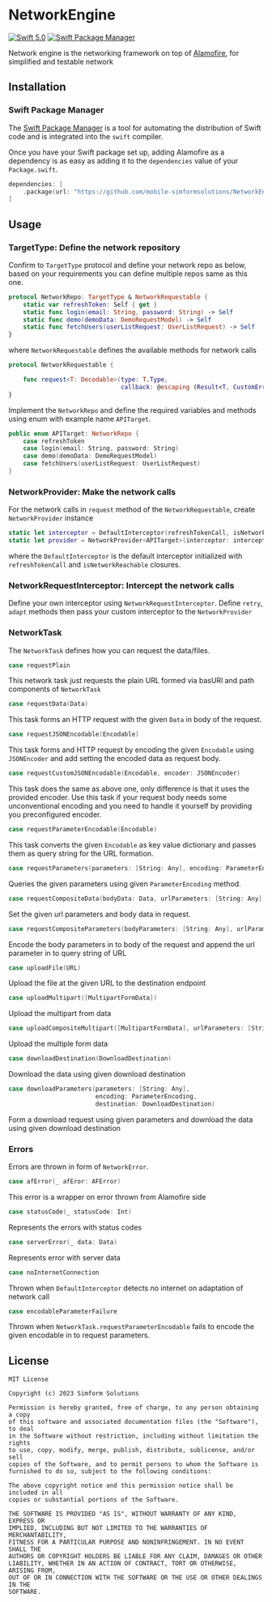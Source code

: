 # NetworkEngine

[![Swift 5.0][swift-badge]][swift-org]
[![Swift Package Manager][spm-badge]][compatible-badge]

Network engine is the networking framework on top of [Alamofire][alamofire], for simplified and testable network

## Installation

### Swift Package Manager

The [Swift Package Manager](https://swift.org/package-manager/) is a tool for automating the distribution of Swift code and is integrated into the `swift` compiler. 

Once you have your Swift package set up, adding Alamofire as a dependency is as easy as adding it to the `dependencies` value of your `Package.swift`.

```swift
dependencies: [
    .package(url: "https://github.com/mobile-simformsolutions/NetworkEngineXC.git", .upToNextMajor(from: "1.0.2"))
]
```
## Usage

### TargetType: Define the network repository

Confirm to `TargetType` protocol and define your network repo as below, based on your requirements you can define multiple repos same as this one.

```swift
protocol NetworkRepo: TargetType & NetworkRequestable {
    static var refreshToken: Self { get }
    static func login(email: String, password: String) -> Self
    static func demo(demoData: DemoRequestModel) -> Self
    static func fetchUsers(userListRequest: UserListRequest) -> Self
}
```
where `NetworkRequestable` defines the available methods for network calls

```swift
protocol NetworkRequestable {

    func request<T: Decodable>(type: T.Type,
                               callback: @escaping (Result<T, CustomError>) -> Void) -> NetworkRequest
}
```

Implement the `NetworkRepo` and define the required variables and methods using enum with example name `APITarget`.

```swift
public enum APITarget: NetworkRepo {
    case refreshToken
    case login(email: String, password: String)
    case demo(demoData: DemoRequestModel)
    case fetchUsers(userListRequest: UserListRequest)
}
```

### NetworkProvider: Make the network calls

For the network calls in `request` method of the `NetworkRequestable`, create `NetworkProvider` instance

```swift
static let interceptor = DefaultInterceptor(refreshTokenCall, isNetworkReachable)
static let provider = NetworkProvider<APITarget>(interceptor: interceptor)
```
where the `DefaultInterceptor` is the default interceptor initialized with `refreshTokenCall` and `isNetworkReachable` closures.

### NetworkRequestInterceptor: Intercept the network calls

Define your own interceptor using `NetworkRequestInterceptor`. Define `retry`, `adapt` methods then pass your custom interceptor to the `NetworkProvider`

### NetworkTask

The `NetworkTask` defines how you can request the data/files.

```swift
case requestPlain
```
This network task just requests the plain URL formed via basURl and path components of `NetworkTask`

```swift
case requestData(Data)
```
This task forms an HTTP request with the given `Data` in body of the request.

```swift
case requestJSONEncodable(Encodable)
```
This task forms and HTTP request by encoding the given `Encodable` using `JSONEncoder` and add setting the encoded data as request body.

```swift
case requestCustomJSONEncodable(Encodable, encoder: JSONEncoder)
```
This task does the same as above one, only difference is that it uses the provided encoder. Use this task if your request body needs some unconventional encoding and you need to handle it yourself by providing you preconfigured encoder.

```swift
case requestParameterEncodable(Encodable)
```
This task converts the given `Encodable` as key value dictionary and passes them as query string for the URL formation.


```swift
case requestParameters(parameters: [String: Any], encoding: ParameterEncoding)
```
Queries the given parameters using given `ParameterEncoding` method.

```swift
case requestCompositeData(bodyData: Data, urlParameters: [String: Any])
```
Set the given url parameters and body data in request.

```swift
case requestCompositeParameters(bodyParameters: [String: Any], urlParameters: [String: Any])
```
Encode the body parameters in to body of the request and append the url parameter in to query string of URL

```swift
case uploadFile(URL)
```
Upload the file at the given URL to the destination endpoint

```swift
case uploadMultipart([MultipartFormData])
```
Upload the multipart from data

```swift
case uploadCompositeMultipart([MultipartFormData], urlParameters: [String: Any])
```
Upload the multiple form data

```swift
case downloadDestination(DownloadDestination)
```
Download the data using given download destination 

```swift
case downloadParameters(parameters: [String: Any],
                        encoding: ParameterEncoding,
                        destination: DownloadDestination)
```
Form a download request using given parameters and download the data using given download destination 

### Errors

Errors are thrown in form of `NetworkError`.

```swift
case afError(_ afEror: AFError)
```
This error is a wrapper on error thrown from Alamofire side

```swift
case statusCode(_ statusCode: Int)
```
Represents the errors with status codes

```swift
case serverError(_ data: Data)
```
Represents error with server data

```swift
case noInternetConnection
```
Thrown when `DefaultInterceptor` detects no internet on adaptation of network call

```swift
case encodableParameterFailure
```
Thrown when `NetworkTask.requestParameterEncodable` fails to encode the given encodable in to request parameters.

## License

```
MIT License

Copyright (c) 2023 Simform Solutions

Permission is hereby granted, free of charge, to any person obtaining a copy
of this software and associated documentation files (the "Software"), to deal
in the Software without restriction, including without limitation the rights
to use, copy, modify, merge, publish, distribute, sublicense, and/or sell
copies of the Software, and to permit persons to whom the Software is
furnished to do so, subject to the following conditions:

The above copyright notice and this permission notice shall be included in all
copies or substantial portions of the Software.

THE SOFTWARE IS PROVIDED "AS IS", WITHOUT WARRANTY OF ANY KIND, EXPRESS OR
IMPLIED, INCLUDING BUT NOT LIMITED TO THE WARRANTIES OF MERCHANTABILITY,
FITNESS FOR A PARTICULAR PURPOSE AND NONINFRINGEMENT. IN NO EVENT SHALL THE
AUTHORS OR COPYRIGHT HOLDERS BE LIABLE FOR ANY CLAIM, DAMAGES OR OTHER
LIABILITY, WHETHER IN AN ACTION OF CONTRACT, TORT OR OTHERWISE, ARISING FROM,
OUT OF OR IN CONNECTION WITH THE SOFTWARE OR THE USE OR OTHER DEALINGS IN THE
SOFTWARE.
```

[//]: # (These are reference links used in the body of this note and get stripped out when the markdown processor does its job. There is no need to format nicely because it shouldn't be seen. Thanks SO - http://stackoverflow.com/questions/4823468/store-comments-in-markdown-syntax)

   [swift-badge]: <https://img.shields.io/badge/Swift-5.0-orange.svg>
   [swift-org]: <https://swift.org>
   [alamofire]: <https://github.com/Alamofire/Alamofire>
   [compatible-badge]: <https://img.shields.io/badge/Swift_Package_Manager-compatible-orange>
   [spm-badge]: <https://img.shields.io/badge/Swift_Package_Manager-compatible-orange>

